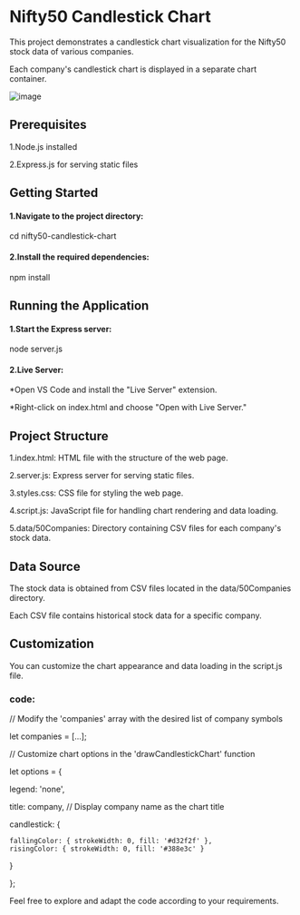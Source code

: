 # Nifty50 Candlestick Chart

This project demonstrates a candlestick chart visualization for the Nifty50 stock data of various companies. 

Each company's candlestick chart is displayed in a separate chart container.

![image](https://github.com/ajaykaligatla/Nifty50CandlestickChart/assets/107974712/4f3a9d8b-b7bf-4371-b7d6-50eeea69267c)

## Prerequisites 
1.Node.js installed

2.Express.js for serving static files

## Getting Started
#### 1.Navigate to the project directory:

cd nifty50-candlestick-chart

#### 2.Install the required dependencies:

npm install

## Running the Application

#### 1.Start the Express server:

node server.js

#### 2.Live Server:

   *Open VS Code and install the "Live Server" extension.
   
   *Right-click on index.html and choose "Open with Live Server."

## Project Structure

1.index.html: HTML file with the structure of the web page.

2.server.js: Express server for serving static files.

3.styles.css: CSS file for styling the web page.

4.script.js: JavaScript file for handling chart rendering and data loading.

5.data/50Companies: Directory containing CSV files for each company's stock data.

## Data Source

The stock data is obtained from CSV files located in the data/50Companies directory. 

Each CSV file contains historical stock data for a specific company.

## Customization

You can customize the chart appearance and data loading in the script.js file.

### code:

// Modify the 'companies' array with the desired list of company symbols

let companies = [...];

// Customize chart options in the 'drawCandlestickChart' function

let options = {

  legend: 'none',
  
  title: company, // Display company name as the chart title
  
  candlestick: {
  
    fallingColor: { strokeWidth: 0, fill: '#d32f2f' },
    risingColor: { strokeWidth: 0, fill: '#388e3c' }
    
  }
  
};

Feel free to explore and adapt the code according to your requirements.
